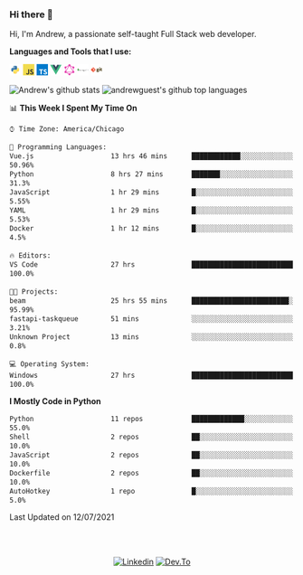 ### Hi there 👋

Hi, I'm Andrew, a passionate self-taught Full Stack web developer.

**Languages and Tools that I use:**  

<code><img height="20" src="https://raw.githubusercontent.com/github/explore/80688e429a7d4ef2fca1e82350fe8e3517d3494d/topics/python/python.png"></code>
<code><img height="20" src="https://raw.githubusercontent.com/github/explore/80688e429a7d4ef2fca1e82350fe8e3517d3494d/topics/javascript/javascript.png"></code>
<code><img height="20" src="https://raw.githubusercontent.com/github/explore/80688e429a7d4ef2fca1e82350fe8e3517d3494d/topics/typescript/typescript.png"></code>
<code><img height="20" src="https://raw.githubusercontent.com/github/explore/80688e429a7d4ef2fca1e82350fe8e3517d3494d/topics/vue/vue.png"></code>
<code><img height="20" src="https://raw.githubusercontent.com/github/explore/5c058a388828bb5fde0bcafd4bc867b5bb3f26f3/topics/graphql/graphql.png"></code>
<code><img height="20" src="https://raw.githubusercontent.com/github/explore/80688e429a7d4ef2fca1e82350fe8e3517d3494d/topics/mongodb/mongodb.png"></code>
<code><img height="20" src="https://raw.githubusercontent.com/github/explore/80688e429a7d4ef2fca1e82350fe8e3517d3494d/topics/git/git.png"></code>

![Andrew's github stats](https://github-readme-stats.vercel.app/api?username=andrewguest&show_icons=true&theme=vue-dark&count_private=true)
<img height="180em" src="https://github-readme-stats.vercel.app/api/top-langs/?username=andrewguest&theme=vue-dark&layout=compact" alt="andrewguest's github top languages" />

<!--START_SECTION:waka-->
📊 **This Week I Spent My Time On** 

```text
⌚︎ Time Zone: America/Chicago

💬 Programming Languages: 
Vue.js                   13 hrs 46 mins      ████████████░░░░░░░░░░░░░   50.96% 
Python                   8 hrs 27 mins       ███████░░░░░░░░░░░░░░░░░░   31.3% 
JavaScript               1 hr 29 mins        █░░░░░░░░░░░░░░░░░░░░░░░░   5.55% 
YAML                     1 hr 29 mins        █░░░░░░░░░░░░░░░░░░░░░░░░   5.53% 
Docker                   1 hr 12 mins        █░░░░░░░░░░░░░░░░░░░░░░░░   4.5%

🔥 Editors: 
VS Code                  27 hrs              █████████████████████████   100.0%

🐱‍💻 Projects: 
beam                     25 hrs 55 mins      ████████████████████████░   95.99% 
fastapi-taskqueue        51 mins             ░░░░░░░░░░░░░░░░░░░░░░░░░   3.21% 
Unknown Project          13 mins             ░░░░░░░░░░░░░░░░░░░░░░░░░   0.8%

💻 Operating System: 
Windows                  27 hrs              █████████████████████████   100.0%

```

**I Mostly Code in Python** 

```text
Python                   11 repos            █████████████░░░░░░░░░░░░   55.0% 
Shell                    2 repos             ██░░░░░░░░░░░░░░░░░░░░░░░   10.0% 
JavaScript               2 repos             ██░░░░░░░░░░░░░░░░░░░░░░░   10.0% 
Dockerfile               2 repos             ██░░░░░░░░░░░░░░░░░░░░░░░   10.0% 
AutoHotkey               1 repo              █░░░░░░░░░░░░░░░░░░░░░░░░   5.0%

```



 Last Updated on 12/07/2021
<!--END_SECTION:waka-->

<br><br>
<p align="center">
   <a href="https://www.linkedin.com/in/andrew-guest-a891759a" target="_blank"><img src="https://img.shields.io/badge/LinkedIn-0077B5?style=for-the-badge&logo=linkedin&logoColor=white" alt="Linkedin"></a>
  <a href="https://dev.to/aguest" target="_blank"><img src="https://img.shields.io/badge/Dev.to-0A0A0A?style=for-the-badge&logo=dev%2Eto&logoColor=white" alt="Dev.To"></a>
</p>
